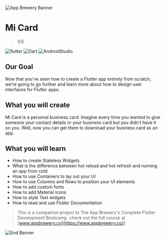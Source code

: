 ![App Brewery Banner](https://github.com/londonappbrewery/Images/blob/master/AppBreweryBanner.png)

# Mi Card

> IDE

![flutter](https://img.shields.io/badge/Flutter-1.9.1%2Bhotfix.6-blue)
![Dart](https://img.shields.io/badge/Dart-2.5.0-orange)
![AndroidStudio](https://img.shields.io/badge/AndroidStudio-3.5.3-green)

## Our Goal

Now that you've seen how to create a Flutter app entirely from scratch, we're going to go further and learn more about how to design user interfaces for Flutter apps.

## What you will create

Mi Card is a personal business card. Imagine every time you wanted to give someone your contact details or your business card but you didn't have it on you. Well, now you can get them to download your business card as an app.

## What you will learn

* How to create Stateless Widgets
* What is the difference between hot reload and hot refresh and running an app from cold
* How to use Containers to lay out your UI
* How to use Columns and Rows to position your UI elements
* How to add custom fonts
* How to add Material icons
* How to style Text widgets
* How to read and use Flutter Documentation



>This is a companion project to The App Brewery's Complete Flutter Development Bootcamp, check out the full course at [www.appbrewery.co](https://www.appbrewery.co/)

![End Banner](https://github.com/londonappbrewery/Images/blob/master/readme-end-banner.png)

